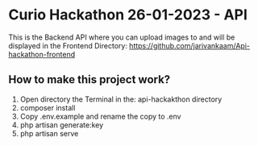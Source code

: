 # Curio Hackathon 26-01-2023 - API
This is the Backend API where you can upload images to and will be displayed in the Frontend Directory: https://github.com/jarivankaam/Api-hackathon-frontend

## How to make this project work?
1. Open directory the Terminal in the: api-hackakthon directory
2. composer install
3. Copy .env.example and rename the copy to .env
4. php artisan generate:key
5. php artisan serve
